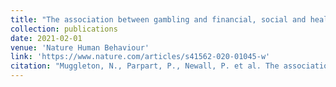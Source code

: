 ```yaml
---
title: "The association between gambling and financial, social and health outcomes in big financial data"
collection: publications
date: 2021-02-01
venue: 'Nature Human Behaviour'
link: 'https://www.nature.com/articles/s41562-020-01045-w'
citation: "Muggleton, N., Parpart, P., Newall, P. et al. The association between gambling and financial, social and health outcomes in big financial data. Nat Hum Behav 5, 319–326 (2021)."
---
```

